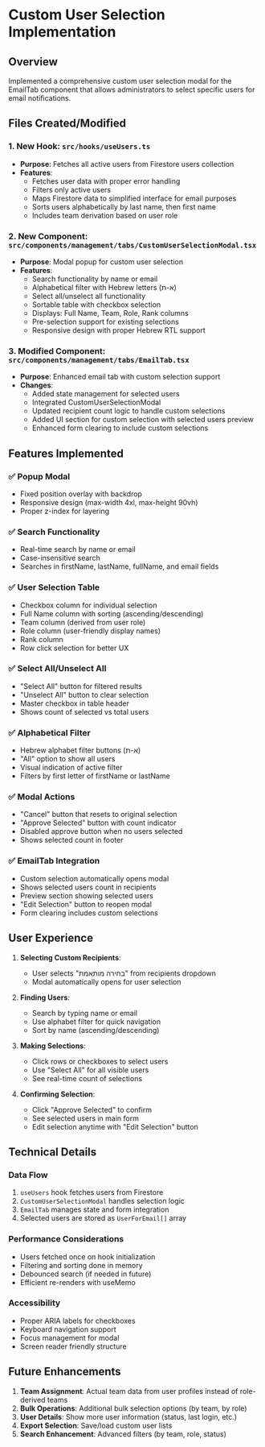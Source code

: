 # Custom User Selection Implementation

## Overview
Implemented a comprehensive custom user selection modal for the EmailTab component that allows administrators to select specific users for email notifications.

## Files Created/Modified

### 1. New Hook: `src/hooks/useUsers.ts`
- **Purpose**: Fetches all active users from Firestore users collection
- **Features**:
  - Fetches user data with proper error handling
  - Filters only active users
  - Maps Firestore data to simplified interface for email purposes
  - Sorts users alphabetically by last name, then first name
  - Includes team derivation based on user role

### 2. New Component: `src/components/management/tabs/CustomUserSelectionModal.tsx`
- **Purpose**: Modal popup for custom user selection
- **Features**:
  - Search functionality by name or email
  - Alphabetical filter with Hebrew letters (א-ת)
  - Select all/unselect all functionality
  - Sortable table with checkbox selection
  - Displays: Full Name, Team, Role, Rank columns
  - Pre-selection support for existing selections
  - Responsive design with proper Hebrew RTL support

### 3. Modified Component: `src/components/management/tabs/EmailTab.tsx`
- **Purpose**: Enhanced email tab with custom selection support
- **Changes**:
  - Added state management for selected users
  - Integrated CustomUserSelectionModal
  - Updated recipient count logic to handle custom selections
  - Added UI section for custom selection with selected users preview
  - Enhanced form clearing to include custom selections

## Features Implemented

### ✅ Popup Modal
- Fixed position overlay with backdrop
- Responsive design (max-width 4xl, max-height 90vh)
- Proper z-index for layering

### ✅ Search Functionality
- Real-time search by name or email
- Case-insensitive search
- Searches in firstName, lastName, fullName, and email fields

### ✅ User Selection Table
- Checkbox column for individual selection
- Full Name column with sorting (ascending/descending)
- Team column (derived from user role)
- Role column (user-friendly display names)
- Rank column
- Row click selection for better UX

### ✅ Select All/Unselect All
- "Select All" button for filtered results
- "Unselect All" button to clear selection
- Master checkbox in table header
- Shows count of selected vs total users

### ✅ Alphabetical Filter
- Hebrew alphabet filter buttons (א-ת)
- "All" option to show all users
- Visual indication of active filter
- Filters by first letter of firstName or lastName

### ✅ Modal Actions
- "Cancel" button that resets to original selection
- "Approve Selected" button with count indicator
- Disabled approve button when no users selected
- Shows selected count in footer

### ✅ EmailTab Integration
- Custom selection automatically opens modal
- Shows selected users count in recipients
- Preview section showing selected users
- "Edit Selection" button to reopen modal
- Form clearing includes custom selections

## User Experience

1. **Selecting Custom Recipients**:
   - User selects "בחירה מותאמת" from recipients dropdown
   - Modal automatically opens for user selection

2. **Finding Users**:
   - Search by typing name or email
   - Use alphabet filter for quick navigation
   - Sort by name (ascending/descending)

3. **Making Selections**:
   - Click rows or checkboxes to select users
   - Use "Select All" for all visible users
   - See real-time count of selections

4. **Confirming Selection**:
   - Click "Approve Selected" to confirm
   - See selected users in main form
   - Edit selection anytime with "Edit Selection" button

## Technical Details

### Data Flow
1. `useUsers` hook fetches users from Firestore
2. `CustomUserSelectionModal` handles selection logic
3. `EmailTab` manages state and form integration
4. Selected users are stored as `UserForEmail[]` array

### Performance Considerations
- Users fetched once on hook initialization
- Filtering and sorting done in memory
- Debounced search (if needed in future)
- Efficient re-renders with useMemo

### Accessibility
- Proper ARIA labels for checkboxes
- Keyboard navigation support
- Focus management for modal
- Screen reader friendly structure

## Future Enhancements

1. **Team Assignment**: Actual team data from user profiles instead of role-derived teams
2. **Bulk Operations**: Additional bulk selection options (by team, by role)
3. **User Details**: Show more user information (status, last login, etc.)
4. **Export Selection**: Save/load custom user lists
5. **Search Enhancement**: Advanced filters (by team, role, status)
